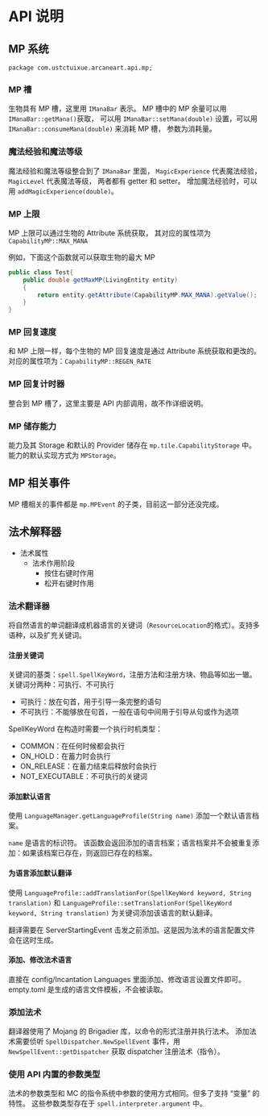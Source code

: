 # API 说明

## MP 系统

`package com.ustctuixue.arcaneart.api.mp;`

### MP 槽
生物具有 MP 槽，这里用 `IManaBar` 表示。
MP 槽中的 MP 余量可以用 `IManaBar::getMana()`获取，
可以用 `IManaBar::setMana(double)` 设置，可以用 
`IManaBar::consumeMana(double)` 来消耗 MP 槽，
参数为消耗量。

### 魔法经验和魔法等级

魔法经验和魔法等级整合到了 `IManaBar` 里面，
`MagicExperience` 代表魔法经验，
`MagicLevel` 代表魔法等级，
两者都有 getter 和 setter。
增加魔法经验时，可以用 `addMagicExperience(double)`。

### MP 上限
MP 上限可以通过生物的 Attribute 系统获取，
其对应的属性项为 `CapabilityMP::MAX_MANA`

例如，下面这个函数就可以获取生物的最大 MP
```java
public class Test{
    public double getMaxMP(LivingEntity entity)
    {
        return entity.getAttribute(CapabilityMP.MAX_MANA).getValue();
    }
}
```

### MP 回复速度
和 MP 上限一样，每个生物的 MP 回复速度是通过 Attribute 系统获取和更改的。
对应的属性项为：`CapabilityMP::REGEN_RATE`

### MP 回复计时器

整合到 MP 槽了，这里主要是 API 内部调用，故不作详细说明。

### MP 储存能力

能力及其 Storage 和默认的 Provider 储存在 `mp.tile.CapabilityStorage` 中。
能力的默认实现方式为 `MPStorage`。

## MP 相关事件

MP 槽相关的事件都是 `mp.MPEvent` 的子类，目前这一部分还没完成。

## 法术解释器

- 法术属性
  - 法术作用阶段
    - 按住右键时作用
    - 松开右键时作用


### 法术翻译器

将自然语言的单词翻译成机器语言的关键词（`ResourceLocation`的格式）。支持多语种，以及扩充关键词。

#### 注册关键词

关键词的基类：`spell.SpellKeyWord`，注册方法和注册方块、物品等如出一辙。
关键词分两种：可执行、不可执行
- 可执行：放在句首，用于引导一条完整的语句
- 不可执行：不能够放在句首，一般在语句中间用于引导从句或作为选项

SpellKeyWord 在构造时需要一个执行时机类型：
- COMMON：在任何时候都会执行
- ON_HOLD：在蓄力时会执行
- ON_RELEASE：在蓄力结束后释放时会执行
- NOT_EXECUTABLE：不可执行的关键词

#### 添加默认语言
使用 `LanguageManager.getLanguageProfile(String name)` 添加一个默认语言档案。

`name` 是语言的标识符。
该函数会返回添加的语言档案；语言档案并不会被重复添加：如果该档案已存在，则返回已存在的档案。

#### 为语言添加默认翻译
使用 `LanguageProfile::addTranslationFor(SpellKeyWord keyword, String translation)` 和
`LanguageProfile::setTranslationFor(SpellKeyWord keyword, String translation)` 为关键词添加该语言的默认翻译。

翻译需要在 ServerStartingEvent 击发之前添加。这是因为法术的语言配置文件会在这时生成。

#### 添加、修改法术语言

直接在 config/Incantation Languages 里面添加、修改语言设置文件即可。
empty.toml 是生成的语言文件模板，不会被读取。

### 添加法术

翻译器使用了 Mojang 的 Brigadier 库，以命令的形式注册并执行法术。
添加法术需要侦听 `SpellDispatcher.NewSpellEvent` 事件，用 `NewSpellEvent::getDispatcher` 获取 dispatcher 注册法术（指令）。

### 使用 API 内置的参数类型

法术的参数类型和 MC 的指令系统中参数的使用方式相同。但多了支持 “变量” 的特性。
这些参数类型存在于 `spell.interpreter.argument` 中。

####

